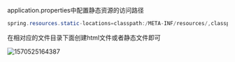 application.properties中配置静态资源的访问路径

```java
spring.resources.static-locations=classpath:/META-INF/resources/,classpath:/resources/,classpath:/static/,classpath:/public/
```



在相对应的文件目录下面创建html文件或者静态文件即可

![1570525164387](C:\Users\Zhangxinuser\AppData\Roaming\Typora\typora-user-images\1570525164387.png)

